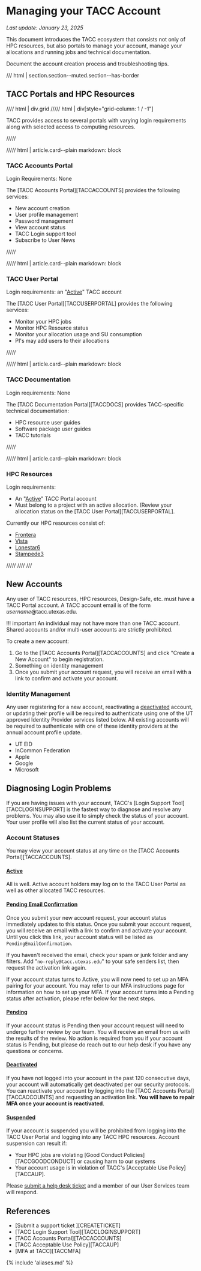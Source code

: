<style>
.grid {
  grid-template-columns: repeat(auto-fit, minmax(400px, 1fr));
}
</style>

# Managing your TACC Account
*Last update: January 23, 2025*

This document introduces the TACC ecosystem that consists not only of HPC resources, but also portals to manage your account, manage your allocations and running jobs and technical documentation. 

Document the account creation process and troubleshooting tips.

/// html | section.section--muted.section--has-border

## TACC Portals and HPC Resources

//// html | div.grid
///// html | div[style="grid-column: 1 / -1"]

TACC provides access to several portals with varying login requirements along with selected access to computing resources.  

/////

///// html | article.card--plain
     markdown: block

### TACC Accounts Portal

Login Requirements: None

The [TACC Accounts Portal][TACCACCOUNTS] provides the following services:

* New account creation
* User profile management
* Password management
* View account status
* TACC Login support tool
* Subscribe to User News

/////


///// html | article.card--plain
     markdown: block

### TACC User Portal

Login requirements: an "[Active](#active)" TACC account

The [TACC User Portal][TACCUSERPORTAL] provides the following services:

* Monitor your HPC jobs 
* Monitor HPC Resource status
* Monitor your allocation usage and SU consumption
* PI's may add users to their allocations

/////


///// html | article.card--plain
     markdown: block

### TACC Documentation

Login requirements: None

The [TACC Documentation Portal][TACCDOCS] provides TACC-specific technical documentation:

* HPC resource user guides 
* Software package user guides
* TACC tutorials

/////


///// html | article.card--plain
     markdown: block

### HPC Resources

Login requirements: 

* An "<a href="#active">Active</a>" TACC Portal account
* Must belong to a project with an active allocation.  (Review your allocation status on the [TACC User Portal][TACCUSERPORTAL].

Currently our HPC resources consist of:

*  <a href="doc.tacc.utexas.edu/hpc/frontera">Frontera</a>
*  <a href="doc.tacc.utexas.edu/hpc/vista">Vista</a>
*  <a href="doc.tacc.utexas.edu/hpc/lonestar6">Lonestar6</a>
*  <a href="doc.tacc.utexas.edu/hpc/stampede3">Stampede3</a>

/////
////
///

## New Accounts

Any user of TACC resources, HPC resources, Design-Safe, etc. must have a TACC Portal account.  A TACC account email is of the form *username*@tacc.utexas.edu.  

!!! important 
	An individual may not have more than one TACC account.  Shared accounts and/or multi-user accounts are strictly prohibited.  

To create a new account: 

1. Go to the [TACC Accounts Portal][TACCACCOUNTS] and click "Create a New Account" to begin registration.
1. Something on identity management
1. Once you submit your account request, you will receive an email with a link to confirm and activate your account.  

### Identity Management

Any user registering for a new account, reactivating a [deactivated](#deactivated) account, or updating their profile will be required to authenticate using one of the UT approved Identity Provider services listed below.  All existing accounts will be required to authenticate with one of these identity providers at the annual account profile update. 

* UT EID
* InCommon Federation
* Apple
* Google
* Microsoft

## Diagnosing Login Problems

If you are having issues with your account, TACC's [Login Support Tool][TACCLOGINSUPPORT] is the fastest way to diagnose and resolve any problems. You may also use it to simply check the status of your account. Your user profile will also list the current status of your account. 

### Account Statuses

You may view your account status at any time on the [TACC Accounts Portal][TACCACCOUNTS].

#### [Active](#active)

All is well.  Active account holders may log on to the TACC User Portal as well as other allocated TACC resources. 


#### [Pending Email Confirmation](#pendingemailconfirmation)

Once you submit your new account request, your account status immediately updates to this status.   Once you submit your account request, you will receive an email with a link to confirm and activate your account.  Until you click this link, your account status will be listed as `PendingEmailConfirmation`.

If you haven't received the  email, check your spam or junk folder and any filters. Add "`no-reply@tacc.utexas.edu`" to your safe senders list, then request the activation link again.

If your account status turns to Active, you will now need to set up an MFA pairing for your account. You may refer to our MFA instructions page for information on how to set up your MFA. If your account turns into a Pending status after activation, please refer below for the next steps.

#### [Pending](#pending)

If your account status is Pending then your account request will need to undergo further review by our team. You will receive an email from us with the results of the review.  No action is required from you if your account status is Pending, but please do reach out to our help desk if you have any questions or concerns.


#### [Deactivated](#deactivated)

If you have not logged into your account in the past 120 consecutive days, your account will automatically get deactivated per our security protocols.  You can reactivate your account by logging into the [TACC Accounts Portal][TACCACCOUNTS]  and requesting an activation link.  **You will have to repair MFA once your account is reactivated**.

#### [Suspended](#suspended)

If your account is suspended you will be prohibited from logging into the TACC User Portal and logging into any TACC HPC resources.  Account suspension can result if:

* Your HPC jobs are violating [Good Conduct Policies][TACCGOODCONDUCT] or causing harm to our systems
* Your account usage is in violation of TACC's [Acceptable Use Policy][TACCAUP].

Please [submit a help desk ticket](SUBMITTICKET) and a member of our User Services team will respond.   


<!-- save till later
### SSH Keys

This is most likely because you have modified your known hosts file to facilitate a no-password login. Let us try generating a new ssh folder to clear any conflicting keys/logins (you will still have the contents of your current ssh folder under a different name):

1. Go to your home directory using the command:
cd $HOME
2. Change the name of your .ssh folder to old_ssh (so the contents are still accessible in old_ssh, should you need to revisit them at any point) using the command: 
mv .ssh old_ssh
3. Log out of the system and ssh back in, this will auto-generate a new .ssh folder and key for you. 
Once that happens you can try making the change for a password-less login. Please let me know if that works for you or if you have any other questions.
-->

## References

* [Submit a support ticket ][CREATETICKET]
* [TACC Login Support Tool][TACCLOGINSUPPORT]
* [TACC Accounts Portal][TACCACCOUNTS]
* [TACC Acceptable Use Policy][TACCAUP]
* [MFA at TACC][TACCMFA]

{% include 'aliases.md' %}



